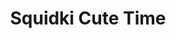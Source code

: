 ---
slug: squidki-cute-time
title: Squidki Cute Time
description: "Squidki Cute Time is an exciting online game. Play for free directly in your browser!"
icon: /images/new_mods/Sprunki Cute Time.png
url: https://wowtbc.net/sprunkin/sprunki-cutetime/index.html
previewImage: /images/new_mods/Sprunki Cute Time.png
type: new mods

# SEO配置
seo:
  title: "Squidki Cute Time - Play Free Online Game | Fun Browser Games"
  description: "Squidki Cute Time - Play this fun online game for free in your browser. No download required!"
  ogImage: "/images/new_mods/Sprunki Cute Time.png"
  keywords: "squidki-cute-time, online game, browser game, free game, new mods game, play online"

videoUrls:
  - https://www.youtube.com/embed/example1
  - https://www.youtube.com/embed/example2

whyPlay:
  title: "Why Play Squidki Cute Time?"
  items:
    - "Immersive Gameplay: Squidki Cute Time offers an engaging and immersive gaming experience that will keep you entertained for hours"
    - "Challenging Levels: Test your skills with increasingly difficult challenges and obstacles"
    - "Beautiful Graphics: Enjoy stunning visuals and smooth animations that bring the game world to life"
    - "Regular Updates: New content and features are added regularly to keep the game fresh and exciting"
    - "Free to Play: Experience all the fun without spending a penny"
    - "Community Features: Connect with other players, share strategies, and compete for high scores"
    - "Cross-Platform: Play on any device with a web browser, no downloads required"

features:
  title: "Key Features of Squidki Cute Time"
  image: "/images/new_mods/Sprunki Cute Time.png"
  items:
    - "Intuitive Controls: Easy to learn controls make Squidki Cute Time accessible for players of all skill levels"
    - "Multiple Game Modes: Enjoy various gameplay options that provide different challenges and experiences"
    - "Character Customization: Personalize your gaming experience with unique characters and items"
    - "Achievement System: Complete special tasks to earn rewards and recognition"
    - "Leaderboards: Compete with players worldwide and see who can achieve the highest scores"

characteristics:
  title: "Game Characteristics"
  image: "/images/new_mods/Sprunki Cute Time.png"
  items:
    - "Genre: New mods game with elements of strategy and skill"
    - "Difficulty: Suitable for both casual gamers and those seeking a challenge"
    - "Play Time: Quick sessions or extended gameplay, depending on your preference"
    - "Art Style: Vibrant and engaging visuals that enhance the gaming experience"
    - "Sound Design: Immersive audio that complements the gameplay perfectly"

info: "Squidki Cute Time is an exciting online game that offers players a unique and engaging gaming experience. With its intuitive controls, stunning visuals, and challenging gameplay, Squidki Cute Time provides hours of entertainment for players of all ages and skill levels. Whether you're looking for a quick gaming session during a break or an extended play session, Squidki Cute Time delivers an immersive experience that will keep you coming back for more. The game features multiple levels of increasing difficulty, ensuring that players are constantly challenged as they progress. With regular updates adding new content and features, Squidki Cute Time remains fresh and exciting, providing endless entertainment options for its growing community of players."

howToPlayIntro: "Welcome to Squidki Cute Time! This guide will walk you through the basics and help you master the game. Whether you're a beginner or looking to improve your skills, these tips and instructions will enhance your gaming experience."

howToPlaySteps:
  - title: "Getting Started"
    description: "Begin your Squidki Cute Time adventure by familiarizing yourself with the controls. Use your keyboard or mouse to navigate through the game interface. The tutorial will guide you through the basic mechanics and help you understand the objectives."
  - title: "Understanding the Objectives"
    description: "In Squidki Cute Time, your main goal is to progress through levels by completing specific objectives. Each level presents unique challenges that require different strategies and approaches."
  - title: "Mastering the Controls"
    description: "Practice using the controls to improve your precision and reaction time. Squidki Cute Time requires quick reflexes and strategic thinking to overcome obstacles and defeat opponents."
  - title: "Utilizing Power-ups"
    description: "Collect power-ups throughout the game to enhance your abilities and overcome difficult challenges. Each power-up offers unique advantages that can be crucial for success."
  - title: "Developing Strategies"
    description: "As you progress in Squidki Cute Time, develop effective strategies for different scenarios. Analyze patterns, anticipate challenges, and adapt your approach to maximize your performance."

faq:
  title: "Frequently Asked Questions about Squidki Cute Time"
  items:
    - question: "Is Squidki Cute Time free to play?"
      answer: "Yes, Squidki Cute Time is completely free to play directly in your web browser. No downloads or purchases are required to enjoy the full game experience."
    - question: "Can I play Squidki Cute Time on mobile devices?"
      answer: "Yes, Squidki Cute Time is optimized for both desktop and mobile play. You can enjoy the game on any device with a web browser and internet connection."
    - question: "Are there any in-game purchases?"
      answer: "While Squidki Cute Time is free to play, there may be optional in-game purchases available for cosmetic items or additional features that don't affect core gameplay."
    - question: "How often is Squidki Cute Time updated?"
      answer: "The developers regularly update Squidki Cute Time with new content, features, and improvements based on player feedback and game performance."
    - question: "Can I play Squidki Cute Time offline?"
      answer: "Currently, Squidki Cute Time requires an internet connection to play as it's a browser-based online game."
    - question: "Is Squidki Cute Time suitable for children?"
      answer: "Yes, Squidki Cute Time is designed to be family-friendly and suitable for players of all ages."
    - question: "How do I report bugs or issues?"
      answer: "If you encounter any problems while playing Squidki Cute Time, you can report them through the game's support page or contact the developers directly through their website."
    - question: "Still Have Questions?"
      answer: "If you have additional questions about Squidki Cute Time that aren't covered in this FAQ, please visit our support center or contact our customer service team for assistance."
---